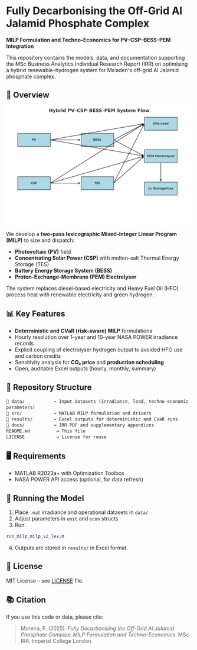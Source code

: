 # Fully Decarbonising the Off-Grid Al Jalamid Phosphate Complex
**MILP Formulation and Techno-Economics for PV–CSP–BESS–PEM Integration**

This repository contains the models, data, and documentation supporting the MSc Business Analytics Individual Research Report (IRR) on optimising a hybrid renewable–hydrogen system for Ma’aden's off-grid Al Jalamid phosphate complex.

## 📜 Overview
![Hybrid PV–CSP–BESS–PEM System Flow](hybrid_pv_csp_bess_pem_flow.png)

We develop a **two-pass lexicographic Mixed-Integer Linear Program (MILP)** to size and dispatch:
- **Photovoltaic (PV)** field
- **Concentrating Solar Power (CSP)** with molten-salt Thermal Energy Storage (TES)
- **Battery Energy Storage System (BESS)**
- **Proton-Exchange-Membrane (PEM) Electrolyser**

The system replaces diesel-based electricity and Heavy Fuel Oil (HFO) process heat with renewable electricity and green hydrogen.

## 📊 Key Features
- **Deterministic and CVaR (risk-aware) MILP** formulations
- Hourly resolution over 1-year and 10-year NASA POWER irradiance records
- Explicit coupling of electrolyser hydrogen output to avoided HFO use and carbon credits
- Sensitivity analysis for **CO₂ price** and **production scheduling**
- Open, auditable Excel outputs (hourly, monthly, summary)

## 📂 Repository Structure
```
📁 data/           → Input datasets (irradiance, load, techno-economic parameters)
📁 src/            → MATLAB MILP formulation and drivers
📁 results/        → Excel outputs for deterministic and CVaR runs
📁 docs/           → IRR PDF and supplementary appendices
README.md          → This file
LICENSE            → License for reuse
```

## 🖥 Requirements
- MATLAB R2023a+ with Optimization Toolbox
- NASA POWER API access (optional, for data refresh)

## 🚀 Running the Model
1. Place `.mat` irradiance and operational datasets in `data/`
2. Adjust parameters in `unit` and `econ` structs
3. Run:
```matlab
run_milp_milp_v2_lex.m
```
4. Outputs are stored in `results/` in Excel format.

## 📄 License
MIT License – see [LICENSE](LICENSE) file.

## 📚 Citation
If you use this code or data, please cite:
> Moreira, F. (2025). *Fully Decarbonising the Off-Grid Al Jalamid Phosphate Complex: MILP Formulation and Techno-Economics*. MSc IRR, Imperial College London.
